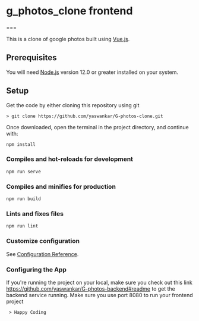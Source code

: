 # g_photos_clone frontend
=== 

This is a clone of google photos built using [Vue.js](https://vuejs.org/).

## Prerequisites
You will need [Node.js](https://nodejs.org) version 12.0 or greater installed on your system.

## Setup

Get the code by either cloning this repository using git

    > git clone https://github.com/yaswankar/G-photos-clone.git


Once downloaded, open the terminal in the project directory, and continue with:

```
npm install
```

### Compiles and hot-reloads for development
```
npm run serve
```

### Compiles and minifies for production
```
npm run build
```

### Lints and fixes files
```
npm run lint
```

### Customize configuration
See [Configuration Reference](https://cli.vuejs.org/config/).

### Configuring the App
If you're running the project on your local, make sure you check out this link https://github.com/yaswankar/G-photos-backend#readme to get the backend service running.
Make sure you use port 8080 to run your frontend project

     > Happy Coding
